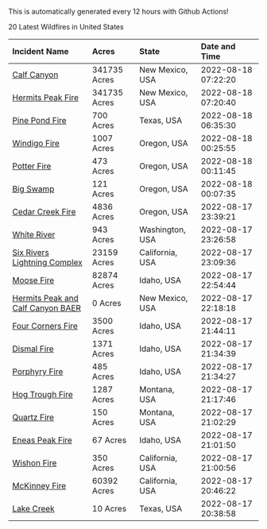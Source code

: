 This is automatically generated every 12 hours with Github Actions!

20 Latest Wildfires in United States

 | Incident Name | Acres | State | Date and Time |
|:---|:---|:---|:---|
| [Calf Canyon](https://inciweb.nwcg.gov/incident/8069/) | 341735 Acres | New Mexico, USA | 2022-08-18 07:22:20 |
| [Hermits Peak Fire](https://inciweb.nwcg.gov/incident/8049/) | 341735 Acres | New Mexico, USA | 2022-08-18 07:20:40 |
| [Pine Pond Fire](https://inciweb.nwcg.gov/incident/8324/) | 700 Acres | Texas, USA | 2022-08-18 06:35:30 |
| [Windigo Fire](https://inciweb.nwcg.gov/incident/8292/) | 1007 Acres | Oregon, USA | 2022-08-18 00:25:55 |
| [Potter Fire](https://inciweb.nwcg.gov/incident/8291/) | 473 Acres | Oregon, USA | 2022-08-18 00:11:45 |
| [Big Swamp](https://inciweb.nwcg.gov/incident/8323/) | 121 Acres | Oregon, USA | 2022-08-18 00:07:35 |
| [Cedar Creek Fire](https://inciweb.nwcg.gov/incident/8307/) | 4836 Acres | Oregon, USA | 2022-08-17 23:39:21 |
| [White River ](https://inciweb.nwcg.gov/incident/8329/) | 943 Acres | Washington, USA | 2022-08-17 23:26:58 |
| [Six Rivers Lightning Complex](https://inciweb.nwcg.gov/incident/8312/) | 23159 Acres | California, USA | 2022-08-17 23:09:36 |
| [Moose Fire](https://inciweb.nwcg.gov/incident/8249/) | 82874 Acres | Idaho, USA | 2022-08-17 22:54:44 |
| [Hermits Peak and Calf Canyon BAER](https://inciweb.nwcg.gov/incident/8104/) | 0 Acres | New Mexico, USA | 2022-08-17 22:18:18 |
| [Four Corners Fire](https://inciweb.nwcg.gov/incident/8331/) | 3500 Acres | Idaho, USA | 2022-08-17 21:44:11 |
| [Dismal Fire](https://inciweb.nwcg.gov/incident/8284/) | 1371 Acres | Idaho, USA | 2022-08-17 21:34:39 |
| [Porphyry Fire](https://inciweb.nwcg.gov/incident/8334/) | 485 Acres | Idaho, USA | 2022-08-17 21:34:27 |
| [Hog Trough Fire](https://inciweb.nwcg.gov/incident/8258/) | 1287 Acres | Montana, USA | 2022-08-17 21:17:46 |
| [Quartz Fire](https://inciweb.nwcg.gov/incident/8337/) | 150 Acres | Montana, USA | 2022-08-17 21:02:29 |
| [Eneas Peak Fire](https://inciweb.nwcg.gov/incident/8338/) | 67 Acres | Idaho, USA | 2022-08-17 21:01:50 |
| [Wishon Fire](https://inciweb.nwcg.gov/incident/8336/) | 350 Acres | California, USA | 2022-08-17 21:00:56 |
| [McKinney Fire](https://inciweb.nwcg.gov/incident/8287/) | 60392 Acres | California, USA | 2022-08-17 20:46:22 |
| [Lake Creek](https://inciweb.nwcg.gov/incident/8340/) | 10 Acres | Texas, USA | 2022-08-17 20:38:58 |
